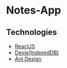 # Notes-App

## Technologies
- [ReactJS](https://reactjs.org/)
- [Dexie(IndexedDB)](https://dexie.org/)
- [Ant Design](https://ant.design/)
